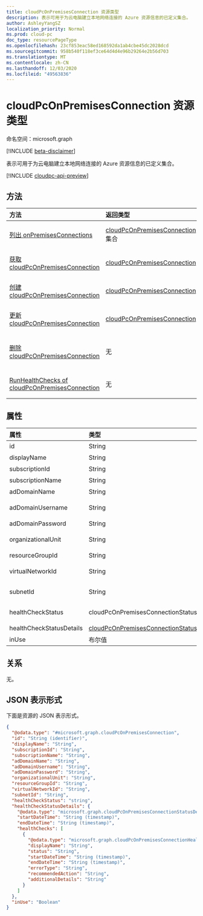 ```yaml
---
title: cloudPcOnPremisesConnection 资源类型
description: 表示可用于为云电脑建立本地网络连接的 Azure 资源信息的已定义集合。
author: AshleyYangSZ
localization_priority: Normal
ms.prod: cloud-pc
doc_type: resourcePageType
ms.openlocfilehash: 23cf853eac58ed168592da1ab4cbe45dc2028dcd
ms.sourcegitcommit: 958b540f118ef3ce64d4d4e96b29264e2b56d703
ms.translationtype: MT
ms.contentlocale: zh-CN
ms.lasthandoff: 12/03/2020
ms.locfileid: "49563836"
---
```

# <a name="cloudpconpremisesconnection-resource-type"></a>cloudPcOnPremisesConnection 资源类型

命名空间：microsoft.graph

[!INCLUDE [beta-disclaimer](../../includes/beta-disclaimer.md)]

表示可用于为云电脑建立本地网络连接的 Azure 资源信息的已定义集合。

[!INCLUDE [cloudpc-api-preview](../../includes/cloudpc-api-preview.md)]

## <a name="methods"></a>方法

|方法|返回类型|说明|
|:---|:---|:---|
|[列出 onPremisesConnections](../api/virtualendpoint-list-onpremisesconnections.md)|[cloudPcOnPremisesConnection](../resources/cloudpconpremisesconnection.md) 集合|列出 [cloudPcOnPremisesConnection](../resources/cloudpconpremisesconnection.md) 对象的属性和关系。|
|[获取 cloudPcOnPremisesConnection](../api/cloudpconpremisesconnection-get.md)|[cloudPcOnPremisesConnection](../resources/cloudpconpremisesconnection.md)|读取 [cloudPcOnPremisesConnection](../resources/cloudpconpremisesconnection.md) 对象的属性和关系。|
|[创建 cloudPcOnPremisesConnection](../api/virtualendpoint-post-onpremisesconnections.md)|[cloudPcOnPremisesConnection](../resources/cloudpconpremisesconnection.md)|创建新的 [cloudPcOnPremisesConnection](../resources/cloudpconpremisesconnection.md) 对象。|
|[更新 cloudPcOnPremisesConnection](../api/cloudpconpremisesconnection-update.md)|[cloudPcOnPremisesConnection](../resources/cloudpconpremisesconnection.md)|更新 [cloudPcOnPremisesConnection](../resources/cloudpconpremisesconnection.md) 对象的属性。|
|[删除 cloudPcOnPremisesConnection](../api/cloudpconpremisesconnection-delete.md)|无|删除 [cloudPcOnPremisesConnection](../resources/cloudpconpremisesconnection.md) 对象。 无法删除正在使用的连接。|
|[RunHealthChecks of cloudPcOnPremisesConnection](../api/cloudpconpremisesconnection-runhealthcheck.md)|无|对 [cloudPcOnPremisesConnection](../resources/cloudpconpremisesconnection.md)运行运行状况检查。|

## <a name="properties"></a>属性

|属性|类型|说明|
|:---|:---|:---|
|id|String|本地连接的唯一标识符。 只读。|
|displayName|String|本地连接的显示名称。|
|subscriptionId|String|与你的租户关联的目标 Azure 订阅的 ID。|
|subscriptionName|String|目标 Azure 订阅的名称。 只读。|
|adDomainName|String|要加入的 Active Directory 域 (FQDN) 的完全限定的域名称。|
|adDomainUsername|String|Active Directory 帐户的用户名 (用户或服务帐户) 具有在 Active Directory 中创建计算机对象的权限。 必需的格式： contoso@microsoft.com。|
|adDomainPassword|String|与 adDomainUsername 相关联的密码。|
|organizationalUnit|String|在其中创建计算机帐户的组织单位 (OU) 。 如果为 null，则在使用 Active Directory 域 (OU) 中) 的已知计算机对象容器中配置为默认 (的 OU。 可选。|
|resourceGroupId|String|目标资源组的 ID。 必需的格式： "/subscriptions/{subscription-id}/resourceGroups/{resourceGroupName}"。|
|virtualNetworkId|String|目标虚拟网络的 ID。 必需的格式： "/subscriptions/{subscription-id}/resourceGroups/{resourceGroupName}/providers/Microsoft.Network/virtualNetworks/{virtualNetworkName}"。|
|subnetId|String|目标子网的 ID。 必需的格式： "/subscriptions/{subscription-id}/resourceGroups/{resourceGroupName}/providers/Microsoft.Network/virtualNetworks/{virtualNetworkId}/subnets/{subnetName}"。|
|healthCheckStatus|cloudPcOnPremisesConnectionStatus|对本地连接执行的最新运行状况检查的状态。 例如，如果状态为 "已传递"，则本地连接已通过该服务运行的所有检查。 只读。 可取值为：`Pending`、`Running`、`Passed`、`Failed`、`UnknownFutureValue`。|
|healthCheckStatusDetails|[cloudPcOnPremisesConnectionStatusDetails](../resources/cloudpconpremisesconnectionstatusdetails.md)|连接的运行状况检查和相应结果的详细信息。 仅在 `$select` 上返回。 请参阅获取 healthCheckStatusDetails 属性的 [示例](../api/cloudpconpremisesconnection-get.md) 。只读。|
|inUse|布尔值|如果为 true，则使用内部部署连接。 如果为 false，则表示未使用该连接。 无法删除正在使用的连接。 只读。|

## <a name="relationships"></a>关系

无。

## <a name="json-representation"></a>JSON 表示形式

下面是资源的 JSON 表示形式。
<!-- {
  "blockType": "resource",
  "keyProperty": "id",
  "@odata.type": "microsoft.graph.cloudPcOnPremisesConnection",
  "baseType": "microsoft.graph.entity",
  "openType": false,
  "optionalProperties": ["healthCheckStatusDetails"]
}
-->

``` json
{
  "@odata.type": "#microsoft.graph.cloudPcOnPremisesConnection",
  "id": "String (identifier)",
  "displayName": "String",
  "subscriptionId": "String",
  "subscriptionName": "String",
  "adDomainName": "String",
  "adDomainUsername": "String",
  "adDomainPassword": "String",
  "organizationalUnit": "String",
  "resourceGroupId": "String",
  "virtualNetworkId": "String",
  "subnetId": "String",
  "healthCheckStatus": "string",
  "healthCheckStatusDetails": {
    "@odata.type": "microsoft.graph.cloudPcOnPremisesConnectionStatusDetails",
    "startDateTime": "String (timestamp)",
    "endDateTime": "String (timestamp)",
    "healthChecks": [
      {
        "@odata.type": "microsoft.graph.cloudPcOnPremisesConnectionHealthCheck",
        "displayName": "String",
        "status": "String",
        "startDateTime": "String (timestamp)",
        "endDateTime": "String (timestamp)",
        "errorType": "String",
        "recommendedAction": "String",
        "additionalDetails": "String"
      }
    ]
  },
  "inUse": "Boolean"
}
```
